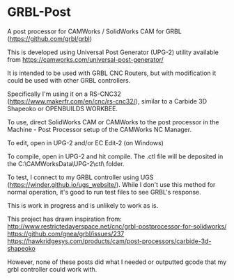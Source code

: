 # GRBL-Post
A post processor for CAMWorks / SolidWorks CAM for GRBL (https://github.com/grbl/grbl)

This is developed using Universal Post Generator (UPG-2) utility available from 
https://camworks.com/universal-post-generator/

It is intended to be used with GRBL CNC Routers, but with modification it could be used with other GRBL controllers.

Specifically I'm using it on a RS-CNC32 (https://www.makerfr.com/en/cnc/rs-cnc32/), similar to a Carbide 3D Shapeoko or OPENBUILDS WORKBEE.

To use, direct SolidWorks CAM or CAMWorks to the post processor in the Machine - Post Processor setup of the CAMWorks NC Manager.

To edit, open in UPG-2 and/or EC Edit-2 (on Windows)

To compile, open in UPG-2 and hit compile. The .ctl file will be deposited in the C:\CAMWorksData\UPG-2\ctl\ folder.

To test, I connect to my GRBL controller using UGS (https://winder.github.io/ugs_website/). While I don't use this method for normal operation, it's good to run test files to see GRBL's response. 

This is work in progress and is unlikely to work as is. 

This project has drawn inspiration from:
http://www.restrictedayerspace.net/cnc/grbl-postprocessor-for-solidworks/
https://github.com/gnea/grbl/issues/237
https://hawkridgesys.com/products/cam/post-processors/carbide-3d-shapeoko

However, none of these posts did what I needed or outputted gcode that my grbl controller could work with.

